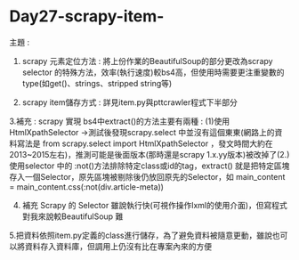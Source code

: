 # Day27-scrapy-item-


主題 :
1. scrapy 元素定位方法 : 將上份作業的BeautifulSoup的部分更改為scrapy selector 的特殊方法，效率(執行速度)較bs4高，但使用時需要更注重變數的type(如get()、strings、stripped string等)

2. scrapy item儲存方式 : 詳見item.py與pttcrawler程式下半部分

3.補充 : scrapy 實現 bs4中extract()的方法主要有兩種 : (1)使用HtmlXpathSelector ->測試後發現scrapy.select 中並沒有這個東東(網路上的資料寫法是 from scrapy.select import HtmlXpathSelector ，發文時間大約在2013~2015左右)，推測可能是後面版本(那時還是scrapy 1.x.yy版本)被改掉了(2.)使用selector 中的 :not()方法排除特定class或id的tag，extract() 就是把特定區塊存入一個Selector，原先區塊被剔除後仍放回原先的Selector，如 main_content = main_content.css(:not(div.article-meta))

4. 補充 Scrapy 的 Selector 雖說執行快(可視作操作lxml的使用介面)，但寫程式對我來說較BeautifulSoup 難

5.把資料依照item.py定義的class進行儲存，為了避免資料被隨意更動，雖說也可以將資料存入資料庫，但調用上仍沒有比在專案內來的方便
